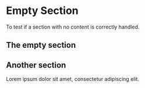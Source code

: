 # Empty Section

To test if a section with no content is correctly handled.

## The empty section
## Another section

Lorem ipsum dolor sit amet, consectetur adipiscing elit.
